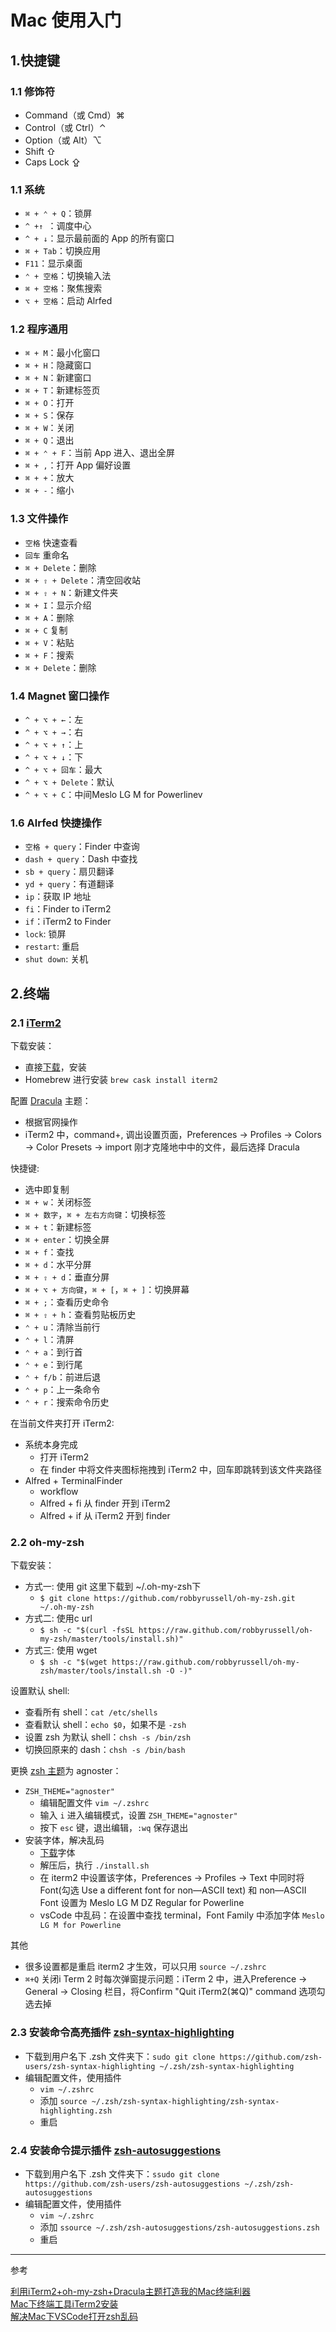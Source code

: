 # Mac 使用入门

## 1.快捷键

### 1.1 修饰符

- Command（或 Cmd）⌘
- Control（或 Ctrl）⌃
- Option（或 Alt）⌥
- Shift ⇧
- Caps Lock ⇪

### 1.1 系统

- `⌘ + ⌃ + Q`：锁屏
- `^ +↑ `：调度中心
- `^ + ↓`：显示最前面的 App 的所有窗口
- `⌘ + Tab`：切换应用
- `F11`：显示桌面
- `⌃ + 空格`：切换输入法
- `⌘ + 空格`：聚焦搜索
- `⌥ + 空格`：启动 Alrfed

### 1.2 程序通用

- `⌘ + M`：最小化窗口
- `⌘ + H`：隐藏窗口
- `⌘ + N`：新建窗口
- `⌘ + T`：新建标签页
- `⌘ + O`：打开
- `⌘ + S`：保存
- `⌘ + W`：关闭
- `⌘ + Q`：退出
- `⌘ + ⌃ + F`：当前 App 进入、退出全屏
- `⌘ + ,`：打开 App 偏好设置
- `⌘ + +`：放大
- `⌘ + -`：缩小

### 1.3 文件操作

- `空格` 快速查看
- `回车` 重命名
- `⌘ + Delete`：删除 
- `⌘ + ⇧ + Delete`：清空回收站 
- `⌘ + ⇧ + N`：新建文件夹 
- `⌘ + I`：显示介绍 
- `⌘ + A`：删除 
- `⌘ + C` 复制 
- `⌘ + V`：粘贴 
- `⌘ + F`：搜索 
- `⌘ + Delete`：删除

### 1.4 Magnet 窗口操作

- `^ + ⌥ + ←`：左
- `^ + ⌥ + →`：右
- `^ + ⌥ + ↑`：上
- `^ + ⌥ + ↓`：下
- `^ + ⌥ + 回车`：最大
- `^ + ⌥ + Delete`：默认
- `^ + ⌥ + C`：中间Meslo LG M for Powerlinev

### 1.6 Alrfed 快捷操作

- `空格 + query`：Finder 中查询
- `dash + query`：Dash 中查找
- `sb + query`：扇贝翻译
- `yd + query`：有道翻译
- `ip`：获取 IP 地址
- `fi`：Finder to iTerm2
- `if`：iTerm2 to Finder
- `lock`: 锁屏
- `restart`: 重启
- `shut down`: 关机

## 2.终端

### 2.1 [iTerm2](https://www.iterm2.com)

下载安装：

- 直接[下载](https://www.iterm2.com/downloads.html)，安装
- Homebrew 进行安装 `brew cask install iterm2`

配置 [Dracula](https://draculatheme.com/zsh/) 主题：

- 根据官网操作
- iTerm2 中，command+, 调出设置页面，Preferences -> Profiles -> Colors -> Color Presets -> import 刚才克隆地中中的文件，最后选择 Dracula

快捷键:

- 选中即复制
- `⌘ + w`：关闭标签
- `⌘ + 数字`，`⌘ + 左右方向键`：切换标签
- `⌘ + t`：新建标签
- `⌘ + enter`：切换全屏
- `⌘ + f`：查找
- `⌘ + d`：水平分屏
- `⌘ + ⇧ + d`：垂直分屏
- `⌘ + ⌥ + 方向键`，`⌘ + [`，`⌘ + ]`：切换屏幕
- `⌘ + ;`：查看历史命令
- `⌘ + ⇧ + h`：查看剪贴板历史
- `⌃ + u`：清除当前行
- `⌃ + l`：清屏
- `⌃ + a`：到行首
- `⌃ + e`：到行尾
- `⌃ + f/b`：前进后退
- `⌃ + p`：上一条命令
- `⌃ + r`：搜索命令历史

在当前文件夹打开 iTerm2:

- 系统本身完成
    + 打开 iTerm2
    + 在 finder 中将文件夹图标拖拽到 iTerm2 中，回车即跳转到该文件夹路径
- Alfred + TerminalFinder 
    + workflow
    + Alfred + fi 从 finder 开到 iTerm2
    + Alfred + if 从 iTerm2 开到 finder

### 2.2 oh-my-zsh

下载安装：

- 方式一: 使用 git 这里下载到 ~/.oh-my-zsh下
    + `$ git clone https://github.com/robbyrussell/oh-my-zsh.git ~/.oh-my-zsh`
- 方式二: 使用c url
    + `$ sh -c "$(curl -fsSL https://raw.github.com/robbyrussell/oh-my-zsh/master/tools/install.sh)"`
- 方式三: 使用 wget
    + `$ sh -c "$(wget https://raw.github.com/robbyrussell/oh-my-zsh/master/tools/install.sh -O -)"`

设置默认 shell:

- 查看所有 shell：`cat /etc/shells `
- 查看默认 shell：`echo $0`，如果不是 `-zsh`
- 设置 zsh 为默认 shell：`chsh -s /bin/zsh`
- 切换回原来的 dash：`chsh -s /bin/bash`

更换 [zsh 主题](https://github.com/ohmyzsh/ohmyzsh/wiki/themes)为 agnoster：

- `ZSH_THEME="agnoster"`
    + 编辑配置文件 `vim ~/.zshrc`
    + 输入 `i` 进入编辑模式，设置 `ZSH_THEME="agnoster"`
    + 按下 `esc` 键，退出编辑，`:wq` 保存退出
- 安装字体，解决乱码
    + [下载](https://github.com/powerline/fonts)字体
    + 解压后，执行 `./install.sh`
    + 在 iterm2 中设置该字体，Preferences -> Profiles -> Text 中同时将Font(勾选 Use a different font for non—ASCII text) 和 non—ASCII Font 设置为 Meslo LG M DZ Regular for Powerline
    + vsCode 中乱码：在设置中查找 terminal，Font Family 中添加字体 `Meslo LG M for Powerline`

其他

- 很多设置都是重启 iterm2 才生效，可以只用 `source ~/.zshrc`
- `⌘+Q` 关闭i Term 2 时每次弹窗提示问题：iTerm 2 中，进入Preference -> General -> Closing 栏目，将Confirm "Quit iTerm2(⌘Q)" command 选项勾选去掉

### 2.3 安装命令高亮插件 [zsh-syntax-highlighting](https://github.com/zsh-users/zsh-syntax-highlighting)

- 下载到用户名下 .zsh 文件夹下：`sudo git clone https://github.com/zsh-users/zsh-syntax-highlighting ~/.zsh/zsh-syntax-highlighting
`
- 编辑配置文件，使用插件
    + `vim ~/.zshrc`
    + 添加 `source ~/.zsh/zsh-syntax-highlighting/zsh-syntax-highlighting.zsh`
    + 重启

### 2.4 安装命令提示插件 [zsh-autosuggestions](https://github.com/zsh-users/zsh-autosuggestions)

- 下载到用户名下 .zsh 文件夹下：`ssudo git clone https://github.com/zsh-users/zsh-autosuggestions ~/.zsh/zsh-autosuggestions`
- 编辑配置文件，使用插件
    + `vim ~/.zshrc`
    + 添加 `ssource ~/.zsh/zsh-autosuggestions/zsh-autosuggestions.zsh`
    + 重启

***

参考

[利用iTerm2+oh-my-zsh+Dracula主题打造我的Mac终端利器](https://blog.csdn.net/daiyuhe/article/details/88667875)  
[Mac下终端工具iTerm2安装](https://www.jianshu.com/p/ba08713c2b19)  
[解决Mac下VSCode打开zsh乱码](https://my.oschina.net/u/4192650/blog/3095142)